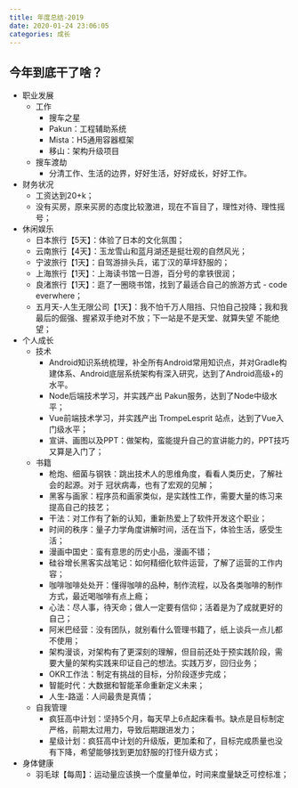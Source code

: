 ```yaml
---
title: 年度总结-2019
date: 2020-01-24 23:06:05
categories: 成长
---
```


## 今年到底干了啥？

* 职业发展
    * 工作
        * 搜车之星
        * Pakun：工程辅助系统
        * Mista：H5通用容器框架
        * 移山：架构升级项目
    * 搜车渡劫
        * 分清工作、生活的边界，好好生活，好好成长，好好工作。
* 财务状况
    * 工资达到20+k；
    * 没有买房，原来买房的态度比较激进，现在不盲目了，理性对待、理性摇号；
* 休闲娱乐
    * 日本旅行【5天】：体验了日本的文化氛围；
    * 云南旅行【4天】：玉龙雪山和蓝月湖还是挺壮观的自然风光；
    * 宁波旅行【1天】：自驾游排头兵，诺丁汉的草坪舒服的；
    * 上海旅行【1天】：上海读书馆一日游，百分号的拿铁很润；
    * 良渚旅行【1天】：逛了一圈晓书馆，找到了最适合自己的旅游方式 - code everwhere；
    * 五月天-人生无限公司【1天】：我不怕千万人阻挡、只怕自己投降；我和我最后的倔强、握紧双手绝对不放；下一站是不是天堂、就算失望 不能绝望；
* 个人成长
    * 技术
        * Android知识系统梳理，补全所有Android常用知识点，并对Gradle构建体系、Android底层系统架构有深入研究，达到了Android高级+的水平。
        * Node后端技术学习，并实践产出 Pakun服务，达到了Node中级水平；
        * Vue前端技术学习，并实践产出 TrompeLesprit 站点，达到了Vue入门级水平；
        * 宣讲、画图以及PPT：做架构，蛮能提升自己的宣讲能力的，PPT技巧又算是入门了；
    * 书籍
        * 枪炮、细菌与钢铁：跳出技术人的思维角度，看看人类历史，了解社会的起源。对于 冠状病毒，也有了宏观的见解；
        * 黑客与画家：程序员和画家类似，是实践性工作，需要大量的练习来提高自己的技艺；
        * 干法：对工作有了新的认知，重新热爱上了软件开发这个职业；
        * 时间的秩序：量子力学角度讲解时间，活在当下，体验生活，感受生活；
        * 漫画中国史：蛮有意思的历史小品，漫画不错；
        * 硅谷增长黑客实战笔记：如何精细化软件运营，了解了运营的工作内容；
        * 咖啡咖啡处处开：懂得咖啡的品种，制作流程，以及各类咖啡的制作方式，最近喝咖啡有点上瘾；
        * 心法：尽人事，待天命；做人一定要有信仰；活着是为了成就更好的自己；
        * 阿米巴经营：没有团队，就别看什么管理书籍了，纸上谈兵一点儿都不使用；
        * 架构漫谈，对架构有了更深刻的理解，但目前还处于预实践阶段，需要大量的架构实践来印证自己的想法。实践万岁，回归业务；
        * OKR工作法：制定有挑战的目标，分阶段逐步完成；
        * 智能时代：大数据和智能革命重新定义未来；
        * 人生-路遥：人间最贵是真情；
    * 自我管理
        * 疯狂高中计划：坚持5个月，每天早上6点起床看书。缺点是目标制定严格，前期太过用力，导致后期跟进发力；
        * 星级计划：疯狂高中计划的升级版，更加柔和了，目标完成质量也没有下降，希望能够找到更加舒服的打怪升级方式；
* 身体健康
    * 羽毛球【每周】：运动量应该换一个度量单位，时间来度量缺乏可控标准；
